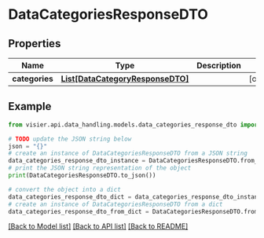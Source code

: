 # DataCategoriesResponseDTO


## Properties

Name | Type | Description | Notes
------------ | ------------- | ------------- | -------------
**categories** | [**List[DataCategoryResponseDTO]**](DataCategoryResponseDTO.md) |  | [optional] 

## Example

```python
from visier.api.data_handling.models.data_categories_response_dto import DataCategoriesResponseDTO

# TODO update the JSON string below
json = "{}"
# create an instance of DataCategoriesResponseDTO from a JSON string
data_categories_response_dto_instance = DataCategoriesResponseDTO.from_json(json)
# print the JSON string representation of the object
print(DataCategoriesResponseDTO.to_json())

# convert the object into a dict
data_categories_response_dto_dict = data_categories_response_dto_instance.to_dict()
# create an instance of DataCategoriesResponseDTO from a dict
data_categories_response_dto_from_dict = DataCategoriesResponseDTO.from_dict(data_categories_response_dto_dict)
```
[[Back to Model list]](../README.md#documentation-for-models) [[Back to API list]](../README.md#documentation-for-api-endpoints) [[Back to README]](../README.md)


